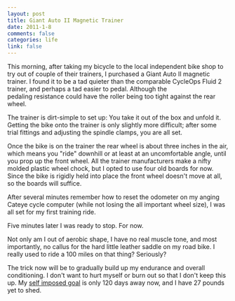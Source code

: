 ```yaml
--- 
layout: post
title: Giant Auto II Magnetic Trainer
date: 2011-1-8
comments: false
categories: life
link: false
---
```

This morning, after taking my bicycle to the local independent bike shop to try out of couple of their trainers, I purchased a Giant Auto II magnetic trainer. I found it to be a tad quieter than the comparable CycleOps Fluid 2 trainer, and perhaps a tad easier to pedal. Although the pedaling resistance could have the roller being too tight against the rear wheel.

The trainer is dirt-simple to set up: You take it out of the box and unfold it. Getting the bike onto the trainer is only slightly more difficult; after some trial fittings and adjusting the spindle clamps, you are all set.

Once the bike is on the trainer the rear wheel is about three inches in the air, which means you "ride" downhill or at least at an uncomfortable angle, until you prop up the front wheel. All the trainer manufacturers make a nifty molded plastic wheel chock, but I opted to use four old boards for now. Since the bike is rigidly held into place the front wheel doesn't move at all, so the boards will suffice.

After several minutes remember how to reset the odometer on my anging Cateye cycle computer (while not losing the all important wheel size), I was all set for my first training ride.

Five minutes later I was ready to stop. For now.

Not only am I out of aerobic shape, I have no real muscle tone, and most importantly, no callus for the hard little leather saddle on my road bike. I really used to ride a 100 miles on that thing? Seriously?

The trick now will be to gradually build up my endurance and overall conditioning. I don't want to hurt myself or burn out so that I don't keep this up. My <a title="30 by Fifty" href="http://zanshin.net/2011/01/03/30-by-fifty/" target="_self">self imposed goal</a> is only 120 days away now, and I have 27 pounds yet to shed.
